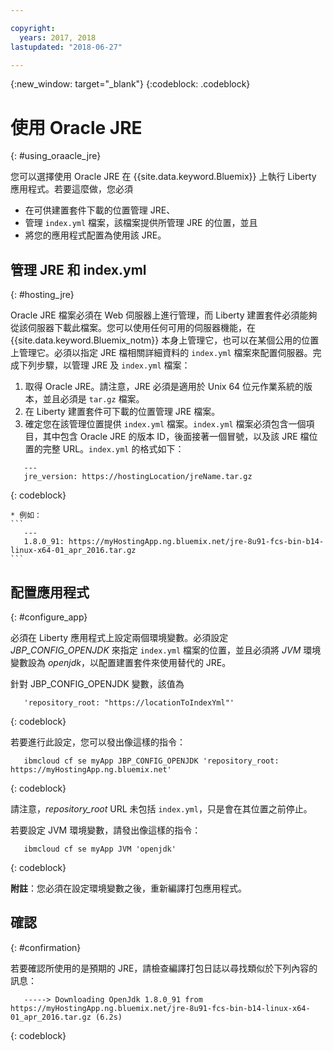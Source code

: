 ```yaml
---

copyright:
  years: 2017, 2018
lastupdated: "2018-06-27"

---
```


{:new_window: target="_blank"}
{:codeblock: .codeblock}

# 使用 Oracle JRE
{: #using_oraacle_jre}

您可以選擇使用 Oracle JRE 在 {{site.data.keyword.Bluemix}} 上執行 Liberty 應用程式。若要這麼做，您必須
* 在可供建置套件下載的位置管理 JRE、
* 管理 `index.yml` 檔案，該檔案提供所管理 JRE 的位置，並且
* 將您的應用程式配置為使用該 JRE。

## 管理 JRE 和 index.yml
{: #hosting_jre}

Oracle JRE 檔案必須在 Web 伺服器上進行管理，而 Liberty 建置套件必須能夠從該伺服器下載此檔案。您可以使用任何可用的伺服器機能，在 {{site.data.keyword.Bluemix_notm}} 本身上管理它，也可以在某個公用的位置上管理它。必須以指定 JRE 檔相關詳細資料的 `index.yml` 檔案來配置伺服器。完成下列步驟，以管理 JRE 及 `index.yml` 檔案：
  1. 取得 Oracle JRE。請注意，JRE 必須是適用於 Unix 64 位元作業系統的版本，並且必須是 `tar.gz` 檔案。
  2. 在 Liberty 建置套件可下載的位置管理 JRE 檔案。
  3. 確定您在該管理位置提供 `index.yml` 檔案。`index.yml` 檔案必須包含一個項目，其中包含 Oracle JRE 的版本 ID，後面接著一個冒號，以及該 JRE 檔位置的完整 URL。`index.yml` 的格式如下：
```
   ---
   jre_version: https://hostingLocation/jreName.tar.gz
```
{: codeblock}

    * 例如：
    ```
       ---
       1.8.0_91: https://myHostingApp.ng.bluemix.net/jre-8u91-fcs-bin-b14-linux-x64-01_apr_2016.tar.gz
    ```

## 配置應用程式
{: #configure_app}

必須在 Liberty 應用程式上設定兩個環境變數。必須設定 *JBP_CONFIG_OPENJDK* 來指定 `index.yml` 檔案的位置，並且必須將 *JVM* 環境變數設為 *openjdk*，以配置建置套件來使用替代的 JRE。

針對 JBP_CONFIG_OPENJDK 變數，該值為
```
   'repository_root: "https://locationToIndexYml"'
```
{: codeblock}

若要進行此設定，您可以發出像這樣的指令：
```
   ibmcloud cf se myApp JBP_CONFIG_OPENJDK 'repository_root: https://myHostingApp.ng.bluemix.net'
```
{: codeblock}

請注意，*repository_root* URL 未包括 `index.yml`，只是會在其位置之前停止。

若要設定 JVM 環境變數，請發出像這樣的指令：
```
   ibmcloud cf se myApp JVM 'openjdk'
```
{: codeblock}

**附註**：您必須在設定環境變數之後，重新編譯打包應用程式。

## 確認
{: #confirmation}

若要確認所使用的是預期的 JRE，請檢查編譯打包日誌以尋找類似於下列內容的訊息：
```
   -----> Downloading OpenJdk 1.8.0_91 from https://myHostingApp.ng.bluemix.net/jre-8u91-fcs-bin-b14-linux-x64-01_apr_2016.tar.gz (6.2s)
```
{: codeblock}
